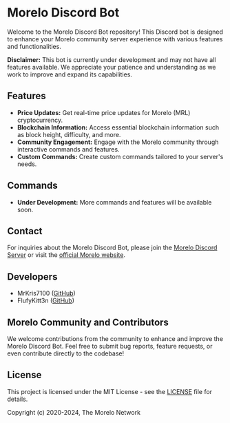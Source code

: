 # Morelo Discord Bot

Welcome to the Morelo Discord Bot repository! This Discord bot is designed to enhance your Morelo community server experience with various features and functionalities.

**Disclaimer:** This bot is currently under development and may not have all features available. We appreciate your patience and understanding as we work to improve and expand its capabilities.

## Features
- **Price Updates:** Get real-time price updates for Morelo (MRL) cryptocurrency.
- **Blockchain Information:** Access essential blockchain information such as block height, difficulty, and more.
- **Community Engagement:** Engage with the Morelo community through interactive commands and features.
- **Custom Commands:** Create custom commands tailored to your server's needs.

## Commands
- **Under Development:** More commands and features will be available soon.

## Contact
For inquiries about the Morelo Discord Bot, please join the [Morelo Discord Server](https://discord.com/invite/36HR7KmYCa) or visit the [official Morelo website](https://morelonetwork.pl/).

## Developers
- MrKris7100 ([GitHub](https://github.com/MrKris7100))
- FlufyKitt3n ([GitHub](https://github.com/dmkng))

## Morelo Community and Contributors
We welcome contributions from the community to enhance and improve the Morelo Discord Bot. Feel free to submit bug reports, feature requests, or even contribute directly to the codebase!

## License
This project is licensed under the MIT License - see the [LICENSE](LICENSE) file for details.

Copyright (c) 2020-2024, The Morelo Network
